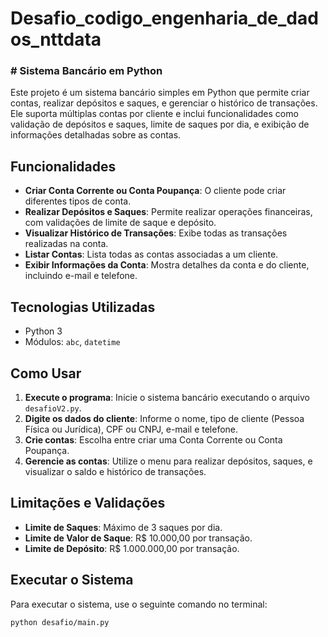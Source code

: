 # Desafio_codigo_engenharia_de_dados_nttdata
### # Sistema Bancário em Python

Este projeto é um sistema bancário simples em Python que permite criar contas, realizar depósitos e saques, e gerenciar o histórico de transações. Ele suporta múltiplas contas por cliente e inclui funcionalidades como validação de depósitos e saques, limite de saques por dia, e exibição de informações detalhadas sobre as contas.

## Funcionalidades

- **Criar Conta Corrente ou Conta Poupança**: O cliente pode criar diferentes tipos de conta.
- **Realizar Depósitos e Saques**: Permite realizar operações financeiras, com validações de limite de saque e depósito.
- **Visualizar Histórico de Transações**: Exibe todas as transações realizadas na conta.
- **Listar Contas**: Lista todas as contas associadas a um cliente.
- **Exibir Informações da Conta**: Mostra detalhes da conta e do cliente, incluindo e-mail e telefone.

## Tecnologias Utilizadas

- Python 3
- Módulos: `abc`, `datetime`

## Como Usar

1. **Execute o programa**: Inicie o sistema bancário executando o arquivo `desafioV2.py`.
2. **Digite os dados do cliente**: Informe o nome, tipo de cliente (Pessoa Física ou Jurídica), CPF ou CNPJ, e-mail e telefone.
3. **Crie contas**: Escolha entre criar uma Conta Corrente ou Conta Poupança.
4. **Gerencie as contas**: Utilize o menu para realizar depósitos, saques, e visualizar o saldo e histórico de transações.

## Limitações e Validações

- **Limite de Saques**: Máximo de 3 saques por dia.
- **Limite de Valor de Saque**: R$ 10.000,00 por transação.
- **Limite de Depósito**: R$ 1.000.000,00 por transação.

## Executar o Sistema

Para executar o sistema, use o seguinte comando no terminal:

```bash
python desafio/main.py
